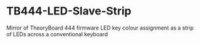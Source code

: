 # TB444-LED-Slave-Strip
Mirror of TheoryBoard 444 firmware LED key colour assignment as a strip of LEDs across a conventional keyboard 
